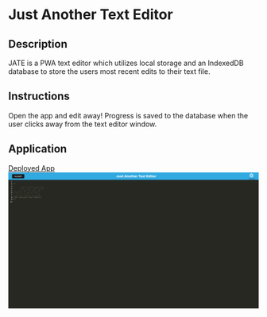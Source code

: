 # Just Another Text Editor

## Description
JATE is a PWA text editor which utilizes local storage and an IndexedDB database to store the users most recent edits to their text file.

## Instructions
Open the app and edit away! Progress is saved to the database when the user clicks away from the text editor window.

## Application
[Deployed App](https://shrouded-fortress-95381-0d4a7fb0fa0a.herokuapp.com/)
![Screenshot](./assets/jateScreenshot.png)
